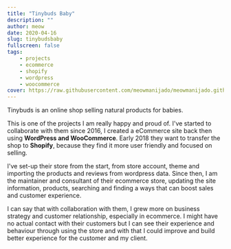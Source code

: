 ```yaml
---
title: "Tinybuds Baby"
description: ""
author: meow
date: 2020-04-16
slug: tinybudsbaby
fullscreen: false
tags:
    - projects
    - ecommerce
    - shopify
    - wordpress
    - woocommerce
cover: https://raw.githubusercontent.com/meowmanijado/meowmanijado.github.io/develop/static/images/posts/tinybuds-homepage.jpg
---
```


Tinybuds is an online shop selling natural products for babies.

This is one of the projects I am really happy and proud of. I've started to collaborate with them since 2016, I created
a eCommerce site back then using **WordPress and WooCommerce**. Early 2018 they want to transfer the shop to **Shopify**, because
they find it more user friendly and focused on selling.

I've set-up their store from the start, from store account, theme and importing the products and reviews from wordpress data.
Since then, I am the maintainer and consultant of their ecommerce store, updating the site information, products, searching
and finding a ways that can boost sales and customer experience. 

I can say that with collaboration with them, I grew more on business strategy and customer relationship, especially in ecommerce. I might
have no actual contact with their customers but I can see their experience and behaviour through using the store and with that I could improve 
and build better experience for the customer and my client.

